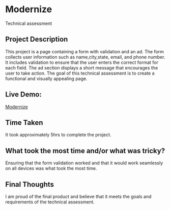 # Modernize
Technical assessment

<h2>Project Description</h2>
This project is a page containing a form with validation and an ad. The form collects user information such as name,city,state, email, and phone number. It includes validation to ensure that the user enters the correct format for each field. The ad section displays a short message that encourages the user to take action. The goal of this technical assessment is to create a functional and visually appealing page.

<h2>Live Demo:</h2>
<a href='https://bw-dani.github.io/modernize/' target='_blank'>Modernize</a>

<h2>Time Taken</h2>
It took approximately 5hrs to complete the project.

<h2>What took the most time and/or what was tricky?</h2>
Ensuring that the form validation worked and that it would work seamlessly on all devices was what took the most time.

<h2>Final Thoughts</h2>
I am proud of the final product and believe that it meets the goals and requirements of the technical assessment.
